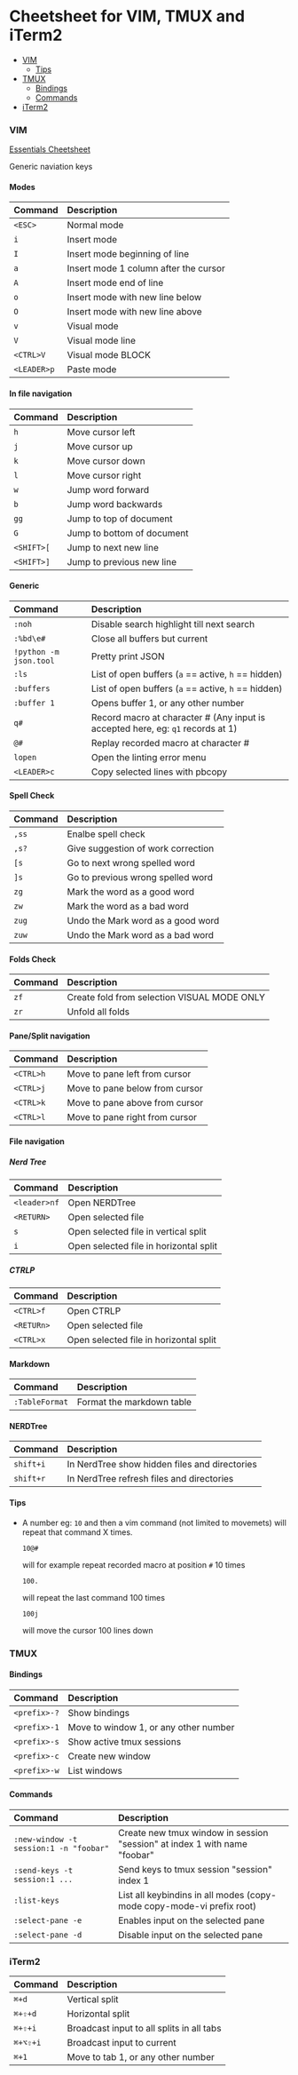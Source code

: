 Cheetsheet for VIM, TMUX and iTerm2
===

* [VIM](#vim)
  * [Tips](#tips)
* [TMUX](#tmux)
  * [Bindings](#bindings)
  * [Commands](#commands)
* [iTerm2](#iterm2)

### VIM
[Essentials Cheetsheet](https://vimsheet.com)

Generic naviation keys
#### Modes
| Command             | Description                                       |
|:--------------------|:--------------------------------------------------|
| `<ESC>`             | Normal mode                                       |
| `i`                 | Insert mode                                       |
| `I`                 | Insert mode beginning of line                     |
| `a`                 | Insert mode 1 column after the cursor             |
| `A`                 | Insert mode end of line                           |
| `o`                 | Insert mode with new line below                   |
| `O`                 | Insert mode with new line above                   |
| `v`                 | Visual mode                                       |
| `V`                 | Visual mode line                                  |
| `<CTRL>V`           | Visual mode BLOCK                                 |
| `<LEADER>p`         | Paste mode                                        |

#### In file navigation
| Command         | Description                                           |
|:----------------|:------------------------------------------------------|
| `h`             | Move cursor left                                      |
| `j`             | Move cursor up                                        |
| `k`             | Move cursor down                                      |
| `l`             | Move cursor right                                     |
| `w`             | Jump word forward                                     |
| `b`             | Jump word backwards                                   |
| `gg`            | Jump to top of document                               |
| `G`             | Jump to bottom of document                            |
| `<SHIFT>[`      | Jump to next new line                                 |
| `<SHIFT>]`      | Jump to previous new line                             |

#### Generic
| Command                | Description                                                                     |
|:-----------------------|:--------------------------------------------------------------------------------|
| `:noh`                 | Disable search highlight till next search                                       |
| `:%bd\e#`              | Close all buffers but current                                                   |
| `!python -m json.tool` | Pretty print JSON                                                               |
| `:ls`                  | List of open buffers (`a` == active, `h` == hidden)                             |
| `:buffers`             | List of open buffers (`a` == active, `h` == hidden)                             |
| `:buffer 1`            | Opens buffer 1, or any other number                                             |
| `q#`                   | Record macro at character # (Any input is accepted here, eg: `q1` records at 1) |
| `@#`                   | Replay recorded macro at character #                                            |
| `lopen`                | Open the linting error menu                                                     |
| `<LEADER>c`            | Copy selected lines with pbcopy                                                 |

#### Spell Check

| Command                | Description                                                                     |
|:-----------------------|:--------------------------------------------------------------------------------|
| `,ss`                  | Enalbe spell check                                                              |
| `,s?`                  | Give suggestion of work correction                                              |
| `[s`                   | Go to next wrong spelled word                                                   |
| `]s`                   | Go to previous wrong spelled word                                               |
| `zg`                   | Mark the word as a good word                                                    |
| `zw`                   | Mark the word as a bad word                                                     |
| `zug`                  | Undo the Mark word as a good word                                               |
| `zuw`                  | Undo the Mark word as a bad word                                                |

#### Folds Check

| Command                | Description                                                                     |
|:-----------------------|:--------------------------------------------------------------------------------|
| `zf`                   | Create fold from selection VISUAL MODE ONLY                                     |
| `zr`                   | Unfold all folds                                                                |

#### Pane/Split navigation
| Command                | Description                                                                     |
|:-----------------------|:--------------------------------------------------------------------------------|
| `<CTRL>h`              | Move to pane left from cursor                                                   |
| `<CTRL>j`              | Move to pane below from cursor                                                  |
| `<CTRL>k`              | Move to pane above from cursor                                                  |
| `<CTRL>l`              | Move to pane right from cursor                                                  |

#### File navigation
##### Nerd Tree
| Command                | Description                                                                     |
|:-----------------------|:--------------------------------------------------------------------------------|
| `<leader>nf`           | Open NERDTree                                                                   |
| `<RETURN>`             | Open selected file                                                              |
| `s`                    | Open selected file in vertical split                                            |
| `i`                    | Open selected file in horizontal split                                          |

##### CTRLP
| Command                | Description                                                                     |
|:-----------------------|:--------------------------------------------------------------------------------|
| `<CTRL>f`              | Open CTRLP                                                                      |
| `<RETURn>`             | Open selected file                                                              |
| `<CTRL>x`              | Open selected file in horizontal split                                          |

#### Markdown

| Command        | Description               |
|:---------------|:--------------------------|
| `:TableFormat` | Format the markdown table

#### NERDTree

| Command | Description                                   |
|:--------|:----------------------------------------------|
| `shift+i`   | In NerdTree show hidden files and directories |
| `shift+r`   | In NerdTree refresh files and directories     |

#### Tips

* A number eg: `10` and then a vim command (not limited to movemets) will repeat that command X times.
    ```
    10@#
    ```
    will for example repeat recorded macro at position `#` 10 times

    ```
    100.
    ```
    will repeat the last command 100 times

    ```
    100j
    ```
    will move the cursor 100 lines down


### TMUX
#### Bindings

| Command      | Description                           |
|:-------------|:--------------------------------------|
| `<prefix>-?` | Show bindings                         |
| `<prefix>-1` | Move to window 1, or any other number |
| `<prefix>-s` | Show active tmux sessions             |
| `<prefix>-c` | Create new window                     |
| `<prefix>-w` | List windows                          |

#### Commands

| Command                                | Description                                                               |
|:---------------------------------------|:--------------------------------------------------------------------------|
| `:new-window -t session:1 -n "foobar"` | Create new tmux window in session "session" at index 1 with name "foobar" |
| `:send-keys -t session:1 ...`          | Send keys to tmux session "session" index 1                               |
| `:list-keys`                           | List all keybindins in all modes (copy-mode copy-mode-vi prefix root)     |
| `:select-pane -e`                      | Enables input on the selected pane                                        |
| `:select-pane -d`                      | Disable input on the selected pane                                        |

### iTerm2

| Command  | Description                               |
|:---------|:------------------------------------------|
| `⌘+d`    | Vertical split                            |
| `⌘+⇧+d`  | Horizontal split                          |
| `⌘+⇧+i`  | Broadcast input to all splits in all tabs |
| `⌘+⌥⇧+i` | Broadcast input to current                |
| `⌘+1`    | Move to tab 1, or any other number        |
